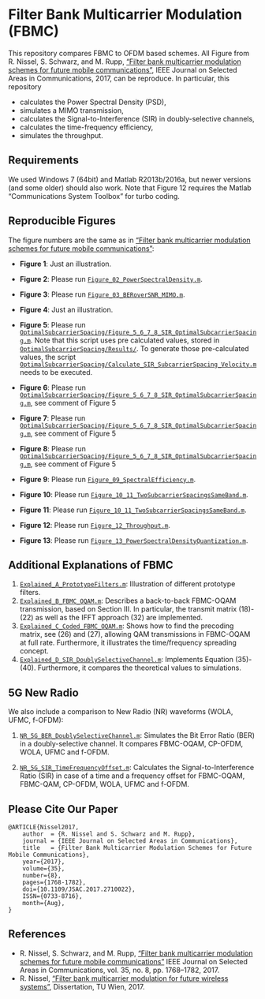 # Filter Bank Multicarrier Modulation (FBMC)


This repository compares FBMC to OFDM based schemes. All Figure from R. Nissel, S. Schwarz, and M. Rupp, [“Filter bank multicarrier modulation schemes for future mobile communications”](https://publik.tuwien.ac.at/files/publik_260162.pdf), IEEE Journal on Selected Areas in Communications, 2017, 
can be reproduce. In particular, this repository

* calculates the Power Spectral Density (PSD),
* simulates a MIMO transmission, 
* calculates the Signal-to-Interference (SIR) in doubly-selective channels, 
* calculates the time-frequency efficiency,
* simulates the throughput.  


## Requirements
We used Windows 7 (64bit) and Matlab R2013b/2016a, but newer versions (and some older) should also work. Note that Figure 12 requires the Matlab “Communications System Toolbox” for turbo coding.

## Reproducible Figures
The figure numbers are the same as in  [“Filter bank multicarrier modulation schemes for future mobile communications”](https://publik.tuwien.ac.at/files/publik_260162.pdf):

* **Figure  1**: 
Just an illustration.	

* **Figure  2**: 
Please run [`Figure_02_PowerSpectralDensity.m`](Figure_02_PowerSpectralDensity.m).

* **Figure  3**: 
Please run [`Figure_03_BERoverSNR_MIMO.m`](Figure_03_BERoverSNR_MIMO.m).

* **Figure  4**: 
Just an illustration.

* **Figure  5**: 
Please run [`OptimalSubcarrierSpacing/Figure_5_6_7_8_SIR_OptimalSubcarrierSpacing.m`](OptimalSubcarrierSpacing/Figure_5_6_7_8_SIR_OptimalSubcarrierSpacing.m). Note that this script uses pre calculated values, stored in [`OptimalSubcarrierSpacing/Results/`](OptimalSubcarrierSpacing/Results/). To generate those pre-calculated values, the script [`OptimalSubcarrierSpacing/Calculate_SIR_SubcarrierSpacing_Velocity.m`](OptimalSubcarrierSpacing/Calculate_SIR_SubcarrierSpacing_Velocity.m) needs to be executed.

* **Figure  6**: 
Please run [`OptimalSubcarrierSpacing/Figure_5_6_7_8_SIR_OptimalSubcarrierSpacing.m`](OptimalSubcarrierSpacing/Figure_5_6_7_8_SIR_OptimalSubcarrierSpacing.m), see comment of Figure 5

* **Figure  7**: 
Please run [`OptimalSubcarrierSpacing/Figure_5_6_7_8_SIR_OptimalSubcarrierSpacing.m`](OptimalSubcarrierSpacing/Figure_5_6_7_8_SIR_OptimalSubcarrierSpacing.m), see comment of Figure 5

* **Figure  8**: 
Please run [`OptimalSubcarrierSpacing/Figure_5_6_7_8_SIR_OptimalSubcarrierSpacing.m`](OptimalSubcarrierSpacing/Figure_5_6_7_8_SIR_OptimalSubcarrierSpacing.m), see comment of Figure 5

* **Figure  9**: 
Please run [`Figure_09_SpectralEfficiency.m`](Figure_09_SpectralEfficiency.m).

* **Figure  10**: 
Please run [`Figure_10_11_TwoSubcarrierSpacingsSameBand.m`](Figure_10_11_TwoSubcarrierSpacingsSameBand.m).

* **Figure  11**: 
Please run [`Figure_10_11_TwoSubcarrierSpacingsSameBand.m`](Figure_10_11_TwoSubcarrierSpacingsSameBand.m).

* **Figure  12**: 
Please run [`Figure_12_Throughput.m`](Figure_12_Throughput.m).

* **Figure  13**: 
Please run [`Figure_13_PowerSpectralDensityQuantization.m`](Figure_13_PowerSpectralDensityQuantization.m).


## Additional Explanations of FBMC

1. [`Explained_A_PrototypeFilters.m`](Explained_A_PrototypeFilters.m): Illustration of different prototype filters.
2. [`Explained_B_FBMC_OQAM.m`](Explained_B_FBMC_OQAM.m): Describes a back-to-back FBMC-OQAM transmission, based on Section III. In particular, the transmit matrix (18)-(22) as well as the IFFT approach (32) are implemented.
3. [`Explained_C_Coded_FBMC_OQAM.m`](Explained_C_Coded_FBMC_OQAM.m): Shows how to find the precoding matrix, see (26) and (27), allowing QAM transmissions in FBMC-OQAM at full rate. Furthermore, it illustrates the time/frequency spreading concept.
4. [`Explained_D_SIR_DoublySelectiveChannel.m`](Explained_D_SIR_DoublySelectiveChannel.m): Implements Equation (35)-(40). Furthermore, it compares the theoretical values to simulations.


## 5G New Radio
We also include a comparison to New Radio (NR) waveforms (WOLA, UFMC, f-OFDM):	

1. [`NR_5G_BER_DoublySelectiveChannel.m`](NR_5G_BER_DoublySelectiveChannel.m): Simulates the Bit Error Ratio (BER) in a doubly-selective channel. It compares FBMC-OQAM, CP-OFDM, WOLA, UFMC and f-OFDM.
	
2. [`NR_5G_SIR_TimeFrequencyOffset.m`](NR_5G_SIR_TimeFrequencyOffset.m): Calculates the Signal-to-Interference Ratio (SIR) in case of a time and a frequency offset for FBMC-OQAM, FBMC-QAM, CP-OFDM, WOLA, UFMC and f-OFDM.	



## Please Cite Our Paper

    @ARTICLE{Nissel2017,
		author  = {R. Nissel and S. Schwarz and M. Rupp},
		journal = {IEEE Journal on Selected Areas in Communications},
		title   = {Filter Bank Multicarrier Modulation Schemes for Future Mobile Communications},
		year={2017},
		volume={35},
		number={8},
		pages={1768-1782}, 
		doi={10.1109/JSAC.2017.2710022},
		ISSN={0733-8716},
		month={Aug},
	}


## References
- R. Nissel, S. Schwarz, and M. Rupp, [“Filter bank multicarrier modulation schemes for future mobile communications”](https://publik.tuwien.ac.at/files/publik_260162.pdf) IEEE Journal on Selected Areas in Communications, vol. 35, no. 8, pp. 1768–1782, 2017.
- R. Nissel, [“Filter bank multicarrier modulation for future wireless systems”](http://publik.tuwien.ac.at/files/publik_265168.pdf), Dissertation, TU Wien, 2017.



